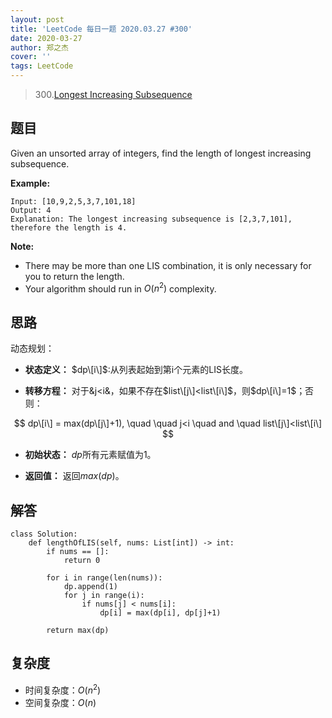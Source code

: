 ```yaml
---
layout: post
title: 'LeetCode 每日一题 2020.03.27 #300'
date: 2020-03-27
author: 郑之杰
cover: ''
tags: LeetCode
---
```


> 300.[Longest Increasing Subsequence](https://leetcode-cn.com/problems/longest-increasing-subsequence/)

## 题目
Given an unsorted array of integers, find the length of longest increasing subsequence.

**Example:**

```
Input: [10,9,2,5,3,7,101,18]
Output: 4 
Explanation: The longest increasing subsequence is [2,3,7,101], therefore the length is 4.
```

**Note:**

- There may be more than one LIS combination, it is only necessary for you to return the length.
- Your algorithm should run in $O(n^2)$ complexity.

## 思路
动态规划：

- **状态定义：**
$dp\[i\]$:从列表起始到第i个元素的LIS长度。

- **转移方程：**
对于&j<i&，如果不存在$list\[j\]<list\[i\]$，则$dp\[i\]=1$；否则：

$$ dp\[i\] = max(dp\[j\]+1), \quad \quad j<i \quad and \quad list\[j\]<list\[i\] $$

- **初始状态：**
$dp$所有元素赋值为1。

- **返回值：**
返回$max(dp)$。

## 解答
```
class Solution:
    def lengthOfLIS(self, nums: List[int]) -> int:
        if nums == []:
            return 0

        for i in range(len(nums)):
            dp.append(1)
            for j in range(i):
                if nums[j] < nums[i]:
                    dp[i] = max(dp[i], dp[j]+1)

        return max(dp)
```

## 复杂度
- 时间复杂度：$O(n^2)$
- 空间复杂度：$O(n)$